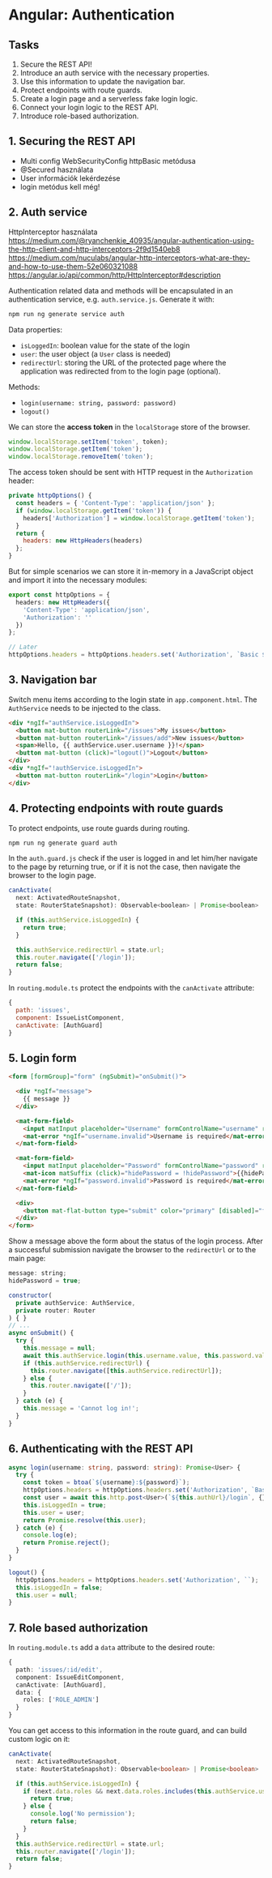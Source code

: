 # Angular: Authentication

## Tasks

1. Secure the REST API!
2. Introduce an auth service with the necessary properties.
3. Use this information to update the navigation bar.
4. Protect endpoints with route guards.
5. Create a login page and a serverless fake login logic.
6. Connect your login logic to the REST API.
7. Introduce role-based authorization.


## 1. Securing the REST API

- Multi config WebSecurityConfig httpBasic metódusa
- @Secured használata
- User információk lekérdezése
- login metódus kell még!


## 2. Auth service

HttpInterceptor használata
https://medium.com/@ryanchenkie_40935/angular-authentication-using-the-http-client-and-http-interceptors-2f9d1540eb8
https://medium.com/nuculabs/angular-http-interceptors-what-are-they-and-how-to-use-them-52e060321088
https://angular.io/api/common/http/HttpInterceptor#description

Authentication related data and methods will be encapsulated in an authentication service, e.g. `auth.service.js`. Generate it with:

```sh
npm run ng generate service auth
```

Data properties:

- `isLoggedIn`: boolean value for the state of the login
- `user`: the user object (a `User` class is needed)
- `redirectUrl`: storing the URL of the protected page where the application was redirected from to the login page (optional).

Methods:

- `login(username: string, password: password)`
- `logout()`

We can store the **access token** in the `localStorage` store of the browser.

```js
window.localStorage.setItem('token', token);
window.localStorage.getItem('token');
window.localStorage.removeItem('token');
```

The access token should be sent with HTTP request in the `Authorization` header:

```js
private httpOptions() {
  const headers = { 'Content-Type': 'application/json' };
  if (window.localStorage.getItem('token')) {
    headers['Authorization'] = window.localStorage.getItem('token');
  }
  return {
    headers: new HttpHeaders(headers)
  };
}
```

But for simple scenarios we can store it in-memory in a JavaScript object and import it into the necessary modules:

```ts
export const httpOptions = {
  headers: new HttpHeaders({
    'Content-Type': 'application/json',
    'Authorization': ''
  })
};

// Later
httpOptions.headers = httpOptions.headers.set('Authorization', `Basic ${token}`);
```

## 3. Navigation bar

Switch menu items according to the login state in `app.component.html`. The `AuthService` needs to be injected to the class.

```html
<div *ngIf="authService.isLoggedIn">
  <button mat-button routerLink="/issues">My issues</button>
  <button mat-button routerLink="/issues/add">New issues</button>
  <span>Hello, {{ authService.user.username }}!</span>
  <button mat-button (click)="logout()">Logout</button>
</div>
<div *ngIf="!authService.isLoggedIn">
  <button mat-button routerLink="/login">Login</button>
</div>
```

## 4. Protecting endpoints with route guards

To protect endpoints, use route guards during routing.

```sh
npm run ng generate guard auth
```

In the `auth.guard.js` check if the user is logged in and let him/her navigate to the page by returning true, or if it is not the case, then navigate the browser to the login page.

```js
canActivate(
  next: ActivatedRouteSnapshot,
  state: RouterStateSnapshot): Observable<boolean> | Promise<boolean> | boolean {

  if (this.authService.isLoggedIn) {
    return true;
  }

  this.authService.redirectUrl = state.url;
  this.router.navigate(['/login']);
  return false;
}
```

In `routing.module.ts` protect the endpoints with the `canActivate` attribute:

```js
{
  path: 'issues',
  component: IssueListComponent,
  canActivate: [AuthGuard]
}
```

## 5. Login form

```html
<form [formGroup]="form" (ngSubmit)="onSubmit()">

  <div *ngIf="message">
    {{ message }}
  </div>

  <mat-form-field>
    <input matInput placeholder="Username" formControlName="username" required>
    <mat-error *ngIf="username.invalid">Username is required</mat-error>
  </mat-form-field>

  <mat-form-field>
    <input matInput placeholder="Password" formControlName="password" required [type]="hidePassword ? 'password' : 'text'">
    <mat-icon matSuffix (click)="hidePassword = !hidePassword">{{hidePassword ? 'visibility_off' : 'visibility'}}</mat-icon>
    <mat-error *ngIf="password.invalid">Password is required</mat-error>
  </mat-form-field>

  <div>
    <button mat-flat-button type="submit" color="primary" [disabled]="form.invalid">Mentés</button>
  </div>
</form>
```

Show a message above the form about the status of the login process. After a successful submission navigate the browser to the `redirectUrl` or to the main page:

```js
message: string;
hidePassword = true;

constructor(
  private authService: AuthService,
  private router: Router
) { }
// ...
async onSubmit() {
  try {
    this.message = null;
    await this.authService.login(this.username.value, this.password.value);
    if (this.authService.redirectUrl) {
      this.router.navigate([this.authService.redirectUrl]);
    } else {
      this.router.navigate(['/']);
    }
  } catch (e) {
    this.message = 'Cannot log in!';
  }
}
```

## 6. Authenticating with the REST API

```ts
async login(username: string, password: string): Promise<User> {
  try {
    const token = btoa(`${username}:${password}`);
    httpOptions.headers = httpOptions.headers.set('Authorization', `Basic ${token}`);
    const user = await this.http.post<User>(`${this.authUrl}/login`, {}, httpOptions).toPromise();
    this.isLoggedIn = true;
    this.user = user;
    return Promise.resolve(this.user);
  } catch (e) {
    console.log(e);
    return Promise.reject();
  }
}

logout() {
  httpOptions.headers = httpOptions.headers.set('Authorization', ``);
  this.isLoggedIn = false;
  this.user = null;
}
```

## 7. Role based authorization

In `routing.module.ts` add a `data` attribute to the desired route:

```ts
{
  path: 'issues/:id/edit',
  component: IssueEditComponent,
  canActivate: [AuthGuard],
  data: {
    roles: ['ROLE_ADMIN']
  }
}
```

You can get access to this information in the route guard, and can build custom logic on it:

```ts
canActivate(
  next: ActivatedRouteSnapshot,
  state: RouterStateSnapshot): Observable<boolean> | Promise<boolean> | boolean {

  if (this.authService.isLoggedIn) {
    if (next.data.roles && next.data.roles.includes(this.authService.user.role)) {
      return true;
    } else {
      console.log('No permission');
      return false;
    }
  }
  this.authService.redirectUrl = state.url;
  this.router.navigate(['/login']);
  return false;
}
```
